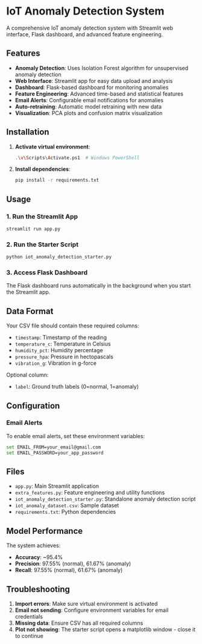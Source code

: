 # IoT Anomaly Detection System

A comprehensive IoT anomaly detection system with Streamlit web interface, Flask dashboard, and advanced feature engineering.

## Features

- **Anomaly Detection**: Uses Isolation Forest algorithm for unsupervised anomaly detection
- **Web Interface**: Streamlit app for easy data upload and analysis
- **Dashboard**: Flask-based dashboard for monitoring anomalies
- **Feature Engineering**: Advanced time-based and statistical features
- **Email Alerts**: Configurable email notifications for anomalies
- **Auto-retraining**: Automatic model retraining with new data
- **Visualization**: PCA plots and confusion matrix visualization

## Installation

1. **Activate virtual environment**:
   ```bash
   .\v\Scripts\Activate.ps1  # Windows PowerShell
   ```

2. **Install dependencies**:
   ```bash
   pip install -r requirements.txt
   ```

## Usage

### 1. Run the Streamlit App
```bash
streamlit run app.py
```

### 2. Run the Starter Script
```bash
python iot_anomaly_detection_starter.py
```

### 3. Access Flask Dashboard
The Flask dashboard runs automatically in the background when you start the Streamlit app.

## Data Format

Your CSV file should contain these required columns:
- `timestamp`: Timestamp of the reading
- `temperature_c`: Temperature in Celsius
- `humidity_pct`: Humidity percentage
- `pressure_hpa`: Pressure in hectopascals
- `vibration_g`: Vibration in g-force

Optional column:
- `label`: Ground truth labels (0=normal, 1=anomaly)

## Configuration

### Email Alerts
To enable email alerts, set these environment variables:
```bash
set EMAIL_FROM=your_email@gmail.com
set EMAIL_PASSWORD=your_app_password
```

## Files

- `app.py`: Main Streamlit application
- `extra_features.py`: Feature engineering and utility functions
- `iot_anomaly_detection_starter.py`: Standalone anomaly detection script
- `iot_anomaly_dataset.csv`: Sample dataset
- `requirements.txt`: Python dependencies

## Model Performance

The system achieves:
- **Accuracy**: ~95.4%
- **Precision**: 97.55% (normal), 61.67% (anomaly)
- **Recall**: 97.55% (normal), 61.67% (anomaly)

## Troubleshooting

1. **Import errors**: Make sure virtual environment is activated
2. **Email not sending**: Configure environment variables for email credentials
3. **Missing data**: Ensure CSV has all required columns
4. **Plot not showing**: The starter script opens a matplotlib window - close it to continue

